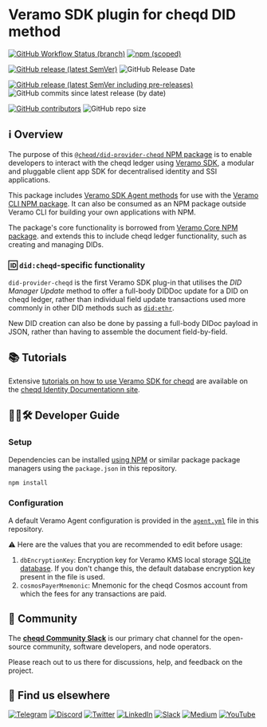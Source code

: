 # Veramo SDK plugin for cheqd DID method

[![GitHub Workflow Status (branch)](https://img.shields.io/github/workflow/status/cheqd/did-provider-cheqd/Workflow%20Dispatch/main?label=Lint%2C%20Build%2C%20Test&style=flat-square)](https://github.com/cheqd/did-provider-cheqd/actions/workflows/dispatch.yml) [![npm (scoped)](https://img.shields.io/npm/v/@cheqd/did-provider-cheqd?style=flat-square)](https://www.npmjs.com/package/@cheqd/did-provider-cheqd)

[![GitHub release (latest SemVer)](https://img.shields.io/github/v/release/cheqd/did-provider-cheqd?color=green&label=stable&sort=semver&style=flat-square)](https://github.com/cheqd/did-provider-cheqd/releases/latest) ![GitHub Release Date](https://img.shields.io/github/release-date/cheqd/did-provider-cheqd?style=flat-square)

[![GitHub release (latest SemVer including pre-releases)](https://img.shields.io/github/v/release/cheqd/did-provider-cheqd?include_prereleases&label=latest%20%28incl.%20pre-release%29&sort=semver&style=flat-square)](https://github.com/cheqd/did-provider-cheqd/releases/) ![GitHub commits since latest release (by date)](https://img.shields.io/github/commits-since/cheqd/did-provider-cheqd/latest?style=flat-square)

[![GitHub contributors](https://img.shields.io/github/contributors/cheqd/did-provider-cheqd?style=flat-square)](https://github.com/cheqd/did-provider-cheqd/graphs/contributors) ![GitHub repo size](https://img.shields.io/github/repo-size/cheqd/did-provider-cheqd?style=flat-square)

## ℹ️ Overview

The purpose of this [`@cheqd/did-provider-cheqd` NPM package](https://www.npmjs.com/package/@cheqd/did-provider-cheqd) is to enable developers to interact with the cheqd ledger using [Veramo SDK](https://veramo.io/), a modular and pluggable client app SDK for decentralised identity and SSI applications.

This package includes [Veramo SDK Agent methods](https://veramo.io/docs/veramo_agent/plugins) for use with the [Veramo CLI NPM package](https://www.npmjs.com/package/@veramo/cli). It can also be consumed as an NPM package outside Veramo CLI for building your own applications with NPM.

The package's core functionality is borrowed from [Veramo Core NPM package](https://www.npmjs.com/package/@veramo/core). and extends this to include cheqd ledger functionality, such as creating and managing DIDs.

### 🆔 `did:cheqd`-specific functionality

`did-provider-cheqd` is the first Veramo SDK plug-in that utilises the *DID Manager Update* method to offer a full-body DIDDoc update for a DID on cheqd ledger, rather than individual field update transactions used more commonly in other DID methods such as [`did:ethr`](https://developer.uport.me/ethr-did/docs/index).

New DID creation can also be done by passing a full-body DIDoc payload in JSON, rather than having to assemble the document field-by-field.

## 📚 Tutorials

Extensive [tutorials on how to use Veramo SDK for cheqd](https://docs.cheqd.io/identity/veramo-sdk-for-cheqd) are available on the [cheqd Identity Documentationn site](https://docs.cheqd.io/identity/).

## 🧑‍💻🛠 Developer Guide

### Setup

Dependencies can be installed [using NPM](https://docs.npmjs.com/cli/v8/commands) or similar package package managers using the `package.json` in this repository.

```bash
npm install
```

### Configuration

A default Veramo Agent configuration is provided in the [`agent.yml`](https://github.com/cheqd/did-provider-cheqd/blob/main/agent.yml) file in this repository.

⚠️ Here are the values that you are recommended to edit before usage:

1. `dbEncryptionKey`: Encryption key for Veramo KMS local storage [SQLite database](https://www.sqlite.org/index.html). If you don't change this, the default database encryption key present in the file is used.
2. `cosmosPayerMnemonic`: Mnemonic for the cheqd Cosmos account from which the fees for any transactions are paid.

## 💬 Community

The [**cheqd Community Slack**](http://cheqd.link/join-cheqd-slack) is our primary chat channel for the open-source community, software developers, and node operators.

Please reach out to us there for discussions, help, and feedback on the project.

## 🙋 Find us elsewhere

[![Telegram](https://img.shields.io/badge/Telegram-2CA5E0?style=for-the-badge\&logo=telegram\&logoColor=white)](https://t.me/cheqd) [![Discord](https://img.shields.io/badge/Discord-7289DA?style=for-the-badge\&logo=discord\&logoColor=white)](http://cheqd.link/discord-github) [![Twitter](https://img.shields.io/badge/Twitter-1DA1F2?style=for-the-badge\&logo=twitter\&logoColor=white)](https://twitter.com/intent/follow?screen\_name=cheqd\_io) [![LinkedIn](https://img.shields.io/badge/LinkedIn-0077B5?style=for-the-badge\&logo=linkedin\&logoColor=white)](http://cheqd.link/linkedin) [![Slack](https://img.shields.io/badge/Slack-4A154B?style=for-the-badge\&logo=slack\&logoColor=white)](http://cheqd.link/join-cheqd-slack) [![Medium](https://img.shields.io/badge/Medium-12100E?style=for-the-badge\&logo=medium\&logoColor=white)](https://blog.cheqd.io) [![YouTube](https://img.shields.io/badge/YouTube-FF0000?style=for-the-badge\&logo=youtube\&logoColor=white)](https://www.youtube.com/channel/UCBUGvvH6t3BAYo5u41hJPzw/)
